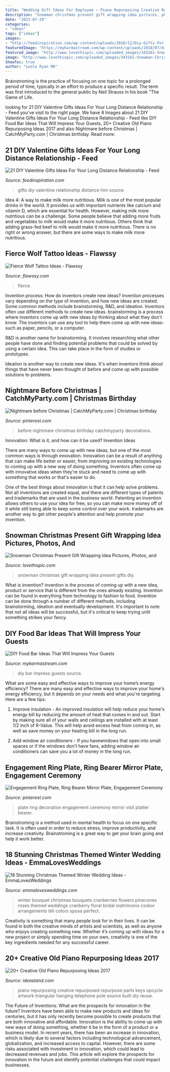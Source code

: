 ```yaml
---
title: "Wedding Gift Ideas For Employee ~ Piano Repurposing Creative Repurposed Repurpose Parts Keys Upcycle Artwork Triangular Hanging Telephone Pole Source Built Diy Reuse"
description: "Snowman christmas present gift wrapping idea pictures, photos, and"
date: "2023-07-29"
categories:
- "ideas"
tags: ["ideas"]
images:
- "http://feedinspiration.com/wp-content/uploads/2016/12/Diy-Gifts-For-Him.jpg"
featuredImage: "https://mykarmastream.com/wp-content/uploads/2018/07/diy-food-bar-11.jpg"
featured_image: "http://www.lovethispic.com/uploaded_images/343161-Snowman-Christmas-Present-Gift-Wrapping-Idea.jpg"
image: "http://www.lovethispic.com/uploaded_images/343161-Snowman-Christmas-Present-Gift-Wrapping-Idea.jpg"
ShowToc: true
author: "Leola Ryan MD"
---
```



Brainstroming is the practice of focusing on one topic for a prolonged period of time, typically in an effort to produce a specific result. The term was first introduced to the general public by Neil Strauss in his book "The Game of Life.

	

		
looking for 21 DIY Valentine Gifts Ideas For Your Long Distance Relationship - Feed you've visit to the right page. We have 8 Images about 21 DIY Valentine Gifts Ideas For Your Long Distance Relationship - Feed like DIY Food Bar Ideas That Will Impress Your Guests, 20+ Creative Old Piano Repurposing Ideas 2017 and also Nightmare before Christmas | CatchMyParty.com | Christmas birthday. Read more:
		
    
## 21 DIY Valentine Gifts Ideas For Your Long Distance Relationship - Feed

<img loading=lazy src="http://feedinspiration.com/wp-content/uploads/2016/12/Diy-Gifts-For-Him.jpg" onerror="this.onerror=null;this.src='https://tse3.mm.bing.net/th?id=OIP.rSoRMctrLxJJaGzx519IIwHaJ3&amp;pid=15.1';" alt="21 DIY Valentine Gifts Ideas For Your Long Distance Relationship - Feed">

_Source: feedinspiration.com_

>gifts diy valentine relationship distance him source. 

	

Idea 4: A way to make milk more nutritious.
Milk is one of the most popular drinks in the world. It provides us with important nutrients like calcium and vitamin D, which are essential for health. However, making milk more nutritious can be a challenge. Some people believe that adding more fruits and vegetables to milk would make it more nutritious. Others think that adding grass-fed beef to milk would make it more nutritious. There is no right or wrong answer, but there are some ways to make milk more nutritious.

    
## Fierce Wolf Tattoo Ideas - Flawssy

<img loading=lazy src="https://www.flawssy.com/wp-content/uploads/2016/12/Wolf-Tattoo-On-Back-4-768x1152.jpg" onerror="this.onerror=null;this.src='https://tse2.mm.bing.net/th?id=OIP.DyHmxw1zkhcgcX9jQ2w8NAHaLH&amp;pid=15.1';" alt="Fierce Wolf Tattoo Ideas - Flawssy">

_Source: flawssy.com_

>fierce. 

	

Invention process: How do inventors create new ideas?
Invention processes vary depending on the type of invention, and how new ideas are created. Some common methods include brainstorming, R&D, and ideation. Inventors often use different methods to create new ideas.
 brainstorming is a process where inventors come up with new ideas by thinking about what they don't know. The inventors can use any tool to help them come up with new ideas- such as paper, pencils, or a computer.

R&D is another name for brainstorming. It involves researching what other people have done and finding potential problems that could be solved by using a certain idea. This can take place in the form of studies or prototypes.

Ideation is another way to create new ideas. It's when inventors think about things that have never been thought of before and come up with possible solutions to problems.

    
## Nightmare Before Christmas | CatchMyParty.com | Christmas Birthday

<img loading=lazy src="https://i.pinimg.com/736x/ee/38/13/ee3813881ddd86476c233b26a6a9b02c.jpg" onerror="this.onerror=null;this.src='https://tse1.mm.bing.net/th?id=OIP.QOSabOTezeQunFqdwwpYVgHaLG&amp;pid=15.1';" alt="Nightmare before Christmas | CatchMyParty.com | Christmas birthday">

_Source: pinterest.com_

>before nightmare christmas birthday catchmyparty decorations. 

	

Innovation: What is it, and how can it be used?
Invention Ideas

There are many ways to come up with new ideas, but one of the most common ways is through innovation. Innovation can be a result of anything that can make life better or easier, from improving on existing technologies to coming up with a new way of doing something. Inventors often come up with innovative ideas when they're stuck and need to come up with something that works or that's easier to do.

One of the best things about innovation is that it can help solve problems. Not all inventions are created equal, and there are different types of patents and trademarks that are used in the business world. Patenting an invention allows others to use your idea for free, so you can make more money off of it while still being able to keep some control over your work. trademarks are another way to get other people's attention and help promote your invention.

    
## Snowman Christmas Present Gift Wrapping Idea Pictures, Photos, And

<img loading=lazy src="http://www.lovethispic.com/uploaded_images/343161-Snowman-Christmas-Present-Gift-Wrapping-Idea.jpg" onerror="this.onerror=null;this.src='https://tse3.mm.bing.net/th?id=OIP.GysY8ZRpcCtuQ5U920lKRgHaMR&amp;pid=15.1';" alt="Snowman Christmas Present Gift Wrapping Idea Pictures, Photos, and">

_Source: lovethispic.com_

>snowman christmas gift wrapping idea present gifts diy. 

	

What is invention?
invention is the process of coming up with a new idea, product or service that is different from the ones already existing. Invention can be found in everything from technology to fashion to food. 
Invention can be done through a number of different methods, including brainstorming, ideation and eventually development. It's important to note that not all ideas will be successful, but it's critical to keep trying until something strikes your fancy.

    
## DIY Food Bar Ideas That Will Impress Your Guests

<img loading=lazy src="https://mykarmastream.com/wp-content/uploads/2018/07/diy-food-bar-11.jpg" onerror="this.onerror=null;this.src='https://tse4.mm.bing.net/th?id=OIP.TmfLAzoSaWic9XF009DhzgHaKS&amp;pid=15.1';" alt="DIY Food Bar Ideas That Will Impress Your Guests">

_Source: mykarmastream.com_

>diy bar impress guests source. 

	

What are some easy and effective ways to improve your home’s energy efficiency?
There are many easy and effective ways to improve your home's energy efficiency, but it depends on your needs and what you're targeting. Here are a few tips:
1. Improve insulation - An improved insulation will help reduce your home's energy bill by reducing the amount of heat that comes in and out. Start by making sure all of your walls and ceilings are installed with at least 1/2 inch of R-Value. This will help avoid excess heat from coming in, as well as save money on your heating bill in the long run.

2. Add window air conditioners - If you havewindows that open into small spaces or if the windows don't have fans, adding window air conditioners can save you a lot of money in the long run.

    
## Engagement Ring Plate, Ring Bearer Mirror Plate, Engagement Ceremony

<img loading=lazy src="https://i.pinimg.com/736x/5b/f9/fc/5bf9fcbf6626665038bcbb1aa7a471ab.jpg" onerror="this.onerror=null;this.src='https://tse2.mm.bing.net/th?id=OIP.exeThlKetMbRKiJsnegvZAHaJ4&amp;pid=15.1';" alt="Engagement Ring Plate, Ring Bearer Mirror Plate, Engagement Ceremony">

_Source: pinterest.com_

>plate ring decoration engagement ceremony mirror visit platter bearer. 

	

Brainstroming is a method used in mental health to focus on one specific task. It is often used in order to reduce stress, improve productivity, and increase creativity. Brainstroming is a great way to get your brain going and help it work better.

    
## 18 Stunning Christmas Themed Winter Wedding Ideas - EmmaLovesWeddings

<img loading=lazy src="http://emmalovesweddings.com/wp-content/uploads/2017/11/red-and-green-wedding-bouquet-ideas.jpg" onerror="this.onerror=null;this.src='https://tse1.mm.bing.net/th?id=OIP.j78Yl95Zm2gICgGl7HZ6RAHaLL&amp;pid=15.1';" alt="18 Stunning Christmas Themed Winter Wedding Ideas - EmmaLovesWeddings">

_Source: emmalovesweddings.com_

>winter bouquet christmas bouquets cranberries flowers pinecones roses themed weddings cranberry floral bridal matrimonio csokor arrangements téli colors sposa perfect. 

	

Creativity is something that many people look for in their lives. It can be found in both the creative minds of artists and scientists, as well as anyone who enjoys creating something new. Whether it’s coming up with ideas for a new project or simply spending time on your own, creativity is one of the key ingredients needed for any successful career.

    
## 20+ Creative Old Piano Repurposing Ideas 2017

<img loading=lazy src="http://ideastand.com/wp-content/uploads/2015/03/piano-repurposing-ideas/11-creative-old-piano-repurposing-ideas.jpg" onerror="this.onerror=null;this.src='https://tse1.mm.bing.net/th?id=OIP.mAqNnoQlo4OU2jQxl7SVZwHaJ4&amp;pid=15.1';" alt="20+ Creative Old Piano Repurposing Ideas 2017">

_Source: ideastand.com_

>piano repurposing creative repurposed repurpose parts keys upcycle artwork triangular hanging telephone pole source built diy reuse. 

	

The Future of Inventions: What are the prospects for innovation in the future?
Inventors have been able to make new products and ideas for centuries, but it has only recently become possible to create products that are both innovative and affordable. Innovation is the ability to come up with new ways of doing something, whether it be in the form of a product or a business model. In recent years, there has been an increase in innovation, which is likely due to several factors including technological advancement, globalization, and increased access to capital. However, there are some risks associated with investment in innovation, which could lead to decreased revenues and jobs. This article will explore the prospects for innovation in the future and identify potential challenges that could impact businesses.

